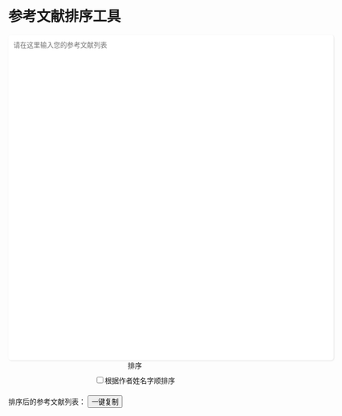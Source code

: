 # 参考文献排序工具
<style>
    textarea {
      Width: 648px;
      height: 648px;
      padding: 10px;
      border-radius: 5px;
      border: none;
      outline: none;
      box-shadow: 1px 1px 3px #e2e2e2;
      resize: none;
    }
    .output {
      margin-top: 20px;

    }
    .option {
      display: flex;
      align-items: center;
      flex-direction: column;
      justify-content: center;
      gap: 10px
    }

    .output p {
      white-space: pre-wrap;
      width: 600px;
      padding: 10px;
      font-size: 90%;
    }
</style>


<template>
  <a-button>按钮</a-button>
</template>

<script setup>
import { AButton } from 'amu-ui'
</script>

  <div class="container">
    <textarea id="ref-list" placeholder="请在这里输入您的参考文献列表"></textarea>
    <div class="option">
      <AButton onclick="sortReferences()">排序</AButton>
      <div>
        <input id="sort" type="checkbox"><label for="sort">根据作者姓名字顺排序</label>
      </div>
    </div>
  

   <div class="output">
      <label>排序后的参考文献列表：</label>
      <button onclick="copyText()">一键复制</button>
      <p id="ref-output"></p>
    </div>
  </div>

